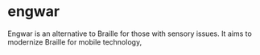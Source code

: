 # engwar
Engwar is an alternative to Braille for those with sensory issues.  It aims to modernize Braille for mobile technology,
